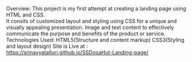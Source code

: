 Overview:
         This project is my first attempt at creating a landing page using HTML and CSS.        
         It consits of customized layout and styling using CSS for a unique and visually appealing presentation.
         Image and text content to effectively communicate the purpose and benefits of the product or service.
Technologies Used:
         HTML5(Structure and content markup)
         CSS3(Styling and layout design)
Site is Live at : https://srinavyatalluri.github.io/SSDosaHut-Landing-page/  

